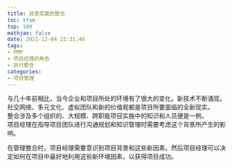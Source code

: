 ```yaml
---
title: 背景层面的整合
toc: true
top: 100
mathjax: false
date: 2021-12-04 22:31:46
tags:
- PMP
- 项目经理的角色
- 执行整合
categories:
- 项目管理
---
```

与几十年前相比，当今企业和项目所处的环境有了很大的变化。新技术不断涌现。  
社交网络、多元文化、虚拟团队和新的价值观都是项目所要面临的全新现实。  
整合涉及多个组织的、大规模、跨职能项目实施中的知识和人员便是一例。  
项目经理在指导项目团队进行沟通规划和知识管理时需要考虑这个背景所产生的影响。

在管理整合时，项目经理需要意识到项目背景和这些新因素，然后项目经理可以决定如何在项目中最好地利用这些新环境因素，以获得项目成功。
